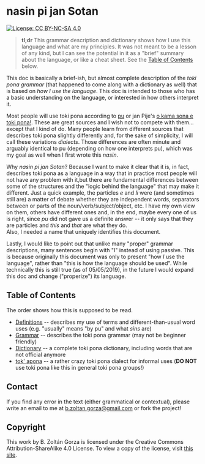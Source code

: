 # nasin pi jan Sotan

[![License: CC BY-NC-SA 4.0](https://img.shields.io/badge/License-CC%20BY--NC--SA%204.0-lightgrey.svg)](https://creativecommons.org/licenses/by-nc-sa/4.0/)

> **tl;dr** This grammar description and dictionary shows how I use this language and what are my principles. It was not meant to be a lesson of any kind, but I can see the potential in it as a "brief" summary about the language, or like a cheat sheet.
> See the [Table of Contents](#table-of-contents) below.

This doc is basically a brief-ish, but almost complete description of the _toki pona grammar_ (that happened to come along with a dictionary as well) that is based on _how I use the language_. This doc is intended to those who has a basic understanding on the language, or interested in how others interpret it.

Most people will use toki pona according to [pu](http://tokipona.org/) or jan Pije's [o kama sona e toki pona!](http://tokipona.net/tp/janpije/okamasona.php). These are great sources and I wish not to compete with them... except that I kind of do. Many people learn from different sources that describes toki pona slightly differently and, for the sake of simplicity, I will call these variations _dialects_. Those differences are often minute and arguably identical to pu (depending on how one interprets pu), which was my goal as well when I first wrote this _nasin_.

Why _nasin pi jan Sotan_? Because I want to make it clear that it is, in fact, describes toki pona as a language in a way that in practice most people will not have any problem with it,but there are fundamental differences between some of the structures and the "logic behind the language" that may make it different. Just a quick example, the particles _e_ and _li_ were (and sometimes still are) a matter of debate whether they are independent words, separators between or parts of the noun/verb/subject/object, etc. I have my own view on them, others have different ones and, in the end, maybe every one of us is right, since _pu_ did not gave us a definite answer -- it only says that they are particles and _this_ and _that_ are what they do.  
Also, I needed a name that uniquely identifies this document.

Lastly, I would like to point out that unlike many "proper" grammar descriptions, many sentences begin with "I" instead of using passive. This is because originally this document was only to present "how _I_ use the language", rather than "this is how the language should be used". While technically this is still true (as of 05/05/2019), in the future I would expand this doc and change ("properize") its language.

## Table of Contents

The order shows how this is supposed to be read.

- [Definitions](definitions.md) -- describes my use of terms and different-than-usual word uses (e.g. "usually" means "by pu" and what _sins_ are)
- [Grammar](grammar.md) -- describes the toki pona grammar (may not be beginner friendly)
- [Dictionary](dictionary.md) -- a complete toki pona dictionary, including words that are not official anymore
- [tok' apona](informal.md) -- a rather crazy toki pona dialect for informal uses (**DO NOT** use toki pona like this in general toki pona groups!)

## Contact

If you find any error in the text (either grammatical or contextual), please write an email to me at [b.zoltan.gorza@gmail.com](mailto:b.zoltan.gorza@gmail.com) or fork the project!

## Copyright

This work by B. Zoltán Gorza is licensed under the Creative Commons Attribution-ShareAlike 4.0 License. To view a copy of the license, visit [this site](https://creativecommons.org/licenses/by-sa/4.0/legalcode).
